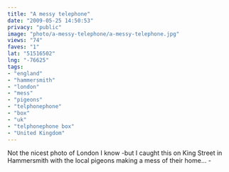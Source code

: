 ```yaml
---
title: "A messy telephone"
date: "2009-05-25 14:50:53"
privacy: "public"
image: "photo/a-messy-telephone/a-messy-telephone.jpg"
views: "74"
faves: "1"
lat: "51516502"
lng: "-76625"
tags:
- "england"
- "hammersmith"
- "london"
- "mess"
- "pigeons"
- "telphonephone"
- "box"
- "uk"
- "telphonephone box"
- "United Kingdom"
---
```

Not the nicest photo of London I know  -but I caught this on King Street in Hammersmith  with the local pigeons making a mess of their home... - <a href="/photos/2009/05/25/a-messy-telephone"></a>
